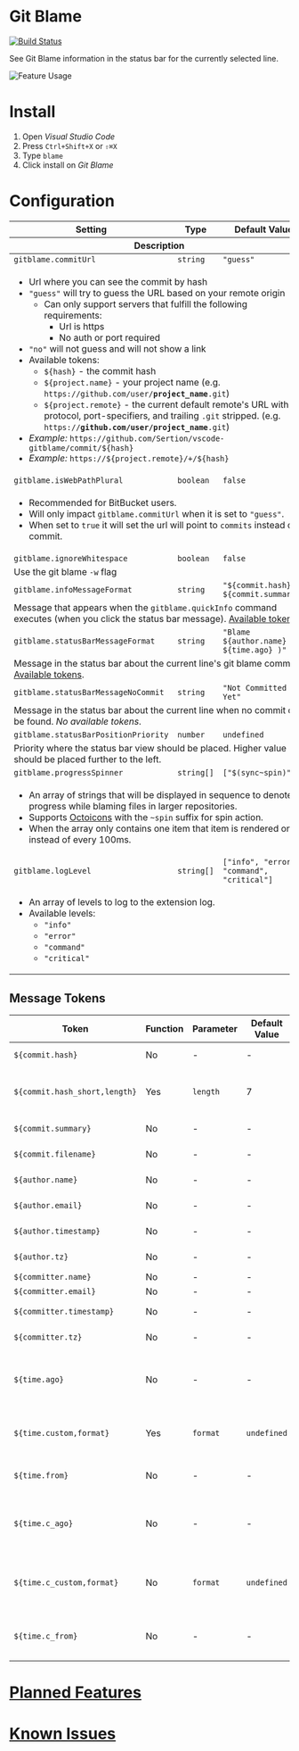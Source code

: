 # Git Blame

[![Build Status](https://travis-ci.org/Sertion/vscode-gitblame.svg?branch=master)](https://travis-ci.org/Sertion/vscode-gitblame)

See Git Blame information in the status bar for the currently selected line.

![Feature Usage](https://github.com/Sertion/vscode-gitblame/raw/master/images/GitBlamePreview.gif)

# Install

1. Open _Visual Studio Code_
1. Press `Ctrl+Shift+X` or `⇧⌘X`
1. Type `blame`
1. Click install on _Git Blame_

# Configuration

<table>
  <thead>
    <tr>
      <th>Setting</th>
      <th>Type</th>
      <th>Default Value</th>
    </tr>
    <tr>
      <th colspan="3">Description</th>
    </tr>
  </thead>
  <tbody>
    <tr>
      <td><code>gitblame.commitUrl</code></td>
      <td><code>string</code></td>
      <td><code>"guess"</code></td>
    </tr>
    <tr>
      <td colspan="3">
        <ul>
          <li>Url where you can see the commit by hash</li>
          <li><code>"guess"</code> will try to guess the URL based on your remote origin
            <ul>
              <li>Can only support servers that fulfill the following requirements:
                <ul>
                  <li>Url is https</li>
                  <li>No auth or port required</li>
                </ul>
              </li>
          </ul>
          <li><code>"no"</code> will not guess and will not show a link</li>
          <li>Available tokens:
            <ul>
              <li><code>${hash}</code> - the commit hash</li>
              <li><code>${project.name}</code> - your project name (e.g. <code>https://github.com/user/<strong>project_name</strong>.git</code>)</li>
              <li><code>${project.remote}</code> - the current default remote's URL with the
              protocol, port-specifiers, and trailing <code>.git</code> stripped. (e.g.
              <code>https://<strong>github.com/user/project_name</strong>.git</code>)</li>
            </ul>
          </li>
          <li><em>Example:</em> <code>https://github.com/Sertion/vscode-gitblame/commit/${hash}</code></li>
          <li><em>Example:</em> <code>https://${project.remote}/+/${hash}</code></li>
      </ul>
    </tr>
    <tr>
      <td><code>gitblame.isWebPathPlural</code></td>
      <td><code>boolean</code></td>
      <td><code>false</code></td>
    </tr>
    <tr>
      <td colspan="3">
        <ul>
          <li>Recommended for BitBucket users.
          <li>Will only impact <code>gitblame.commitUrl</code> when it is set to <code>"guess"</code>.
          <li>When set to <code>true</code> it will set the url will point to <code>commits</code> instead of commit.
        </ul>
      </td>
    </tr>
    <tr>
      <td><code>gitblame.ignoreWhitespace</code></td>
      <td><code>boolean</code></td>
      <td><code>false</code></td>
    </tr>
    <tr>
      <td colspan="3">
        Use the git blame <code>-w</code> flag
      </td>
    </tr>
    <tr>
      <td><code>gitblame.infoMessageFormat</code></td>
      <td><code>string</code></td>
      <td><code>"${commit.hash} ${commit.summary}"</code></td>
    </tr>
    <tr>
      <td colspan="3">
        Message that appears when the <code>gitblame.quickInfo</code> command executes (when you click the status bar message). <a href="#message-tokens">Available tokens</a>.
    </tr>
    <tr>
      <td><code>gitblame.statusBarMessageFormat</code></td>
      <td><code>string</code></td>
      <td><code>"Blame ${author.name} ( ${time.ago} )"</code></td>
    </tr>
    <tr>
      <td colspan="3">
        Message in the status bar about the current line's git blame commit. <a href="#message-tokens">Available tokens</a>.
      </td>
    </tr>
    <tr>
      <td><code>gitblame.statusBarMessageNoCommit</code></td>
      <td><code>string</code></td>
      <td><code>"Not Committed Yet"</code></td>
    </tr>
    <tr>
      <td colspan="3">
        Message in the status bar about the current line when no commit can be found. <em>No available tokens</em>.
      </td>
    </tr>
    <tr>
      <td><code>gitblame.statusBarPositionPriority</code></td>
      <td><code>number</code></td>
      <td><code>undefined</code></td>
    </tr>
    <tr>
      <td colspan="3">
        Priority where the status bar view should be placed. Higher value should be placed further to the left.
      </td>
    </tr>
    <tr>
      <td><code>gitblame.progressSpinner</code></td>
      <td><code>string[]</code></td>
      <td><code>["$(sync~spin)"]</code></td>
    </tr>
    <tr>
      <td colspan="3">
        <ul>
          <li>An array of strings that will be displayed in sequence to denote progress while blaming files in larger repositories.</li>
          <li>Supports <a href="https://octicons.github.com/">Octoicons</a> with the <code>~spin</code> suffix for spin action.</li>
          <li>When the array only contains one item that item is rendered once instead of every 100ms.</li>
        </ul>
      </td>
    </tr>
    <tr>
      <td><code>gitblame.logLevel</code></td>
      <td><code>string[]</code></td>
      <td><code>["info", "error", "command", "critical"]</code></td>
    </tr>
    <tr>
      <td colspan="3">
        <ul>
          <li>An array of levels to log to the extension log.</li>
          <li>Available levels:
            <ul>
              <li><code>"info"</code></li>
              <li><code>"error"</code></li>
              <li><code>"command"</code></li>
              <li><code>"critical"</code></li>
            </ul>
          </li>
        </ul>
      </td>
    </tr>
    <tr>
  </tbody>
</table>

## Message Tokens

| Token | Function | Parameter | Default Value | Description |
|-------|----------|-----------|---------------|-------------|
| `${commit.hash}` | No | - | - | 40-bit hash unique to the commit |
| `${commit.hash_short,length}` | Yes | `length` | 7 | the first `length` characters of the 40-bit hash unique to the commit |
| `${commit.summary}` | No | - | - | the first line of the commit message |
| `${commit.filename}` | No | - | - | the file name where the line was committed |
| `${author.name}` | No | - | - | the commit author's name |
| `${author.email}` | No | - | - | the commit author's e-mail |
| `${author.timestamp}` | No | - | - | timestamp for the commit author's commit |
| `${author.tz}` | No | - | - | the commit author's time zone |
| `${committer.name}` | No | - | - | the committer's name |
| `${committer.email}` | No | - | - | the committer's e-mail |
| `${committer.timestamp}` | No | - | - | timestamp for the committer's commit |
| `${committer.tz}` | No | - | - | the committer's time zone |
| `${time.ago}` | No | - | - | displays an estimation of how long ago the author committed (e.g. `10 hours ago`, `20 days ago`, `4 months ago`) |
| `${time.custom,format}` | Yes | `format` | `undefined` | custom time format based on [momentjs.format(format)](https://momentjs.com/docs/#/displaying/format/) (uses author timestamp) |
| `${time.from}` | No | - | - | format based on [momentjs.fromNow()](https://momentjs.com/docs/#/displaying/fromnow/) (uses author timestamp) |
| `${time.c_ago}` | No | - | - | displays an estimation of how long ago the committer committed (e.g. `10 hours ago`, `20 days ago`, `4 months ago`) |
| `${time.c_custom,format}` | No | `format` | `undefined` | custom time format based on [momentjs.format(format)](https://momentjs.com/docs/#/displaying/format/) (uses committer timestamp) |
| `${time.c_from}` | No | - | - | format based on [momentjs.fromNow()](https://momentjs.com/docs/#/displaying/fromnow/) (uses committer timestamp) |

# [Planned Features](https://github.com/Sertion/vscode-gitblame/labels/Planned)

# [Known Issues](https://github.com/Sertion/vscode-gitblame/issues)
